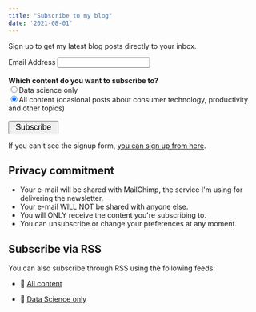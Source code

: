 ```yaml
---
title: "Subscribe to my blog"
date: '2021-08-01'
---
```


Sign up to get my latest blog posts directly to your inbox.

<!-- Begin Mailchimp Signup Form -->

<div id="mc_embed_signup">

<form action="https://outlook.us5.list-manage.com/subscribe/post?u=88de9b935b8985cfde91ed5fa&amp;id=190d593590" method="post" id="mc-embedded-subscribe-form" name="mc-embedded-subscribe-form" class="validate" target="_blank" novalidate>
    <div id="mc_embed_signup_scroll">
    
<div class="mc-field-group">
    <label for="mce-EMAIL">Email Address </label>
    <input type="email" value="" name="EMAIL" class="required email" id="mce-EMAIL">
</div>
<br>

<div class="mc-field-group input-group">
    <strong>Which content do you want to subscribe to?</strong>
    <br><input type="radio" value="1" name="group[30037]" id="mce-group[30037]-30037-0"><label for="mce-group[30037]-30037-0">Data science only</label>
<br><input type="radio" value="2" name="group[30037]" id="mce-group[30037]-30037-1" checked><label for="mce-group[30037]-30037-1">All content (ocasional posts about consumer technology, productivity and other topics)</label>
</div></br>
    <div id="mce-responses" class="clear">
        <div class="response" id="mce-error-response" style="display:none"></div>
        <div class="response" id="mce-success-response" style="display:none"></div>
        <!-- real people should not fill this in and expect good things - do not remove this or risk form bot signups-->
    <div style="position: absolute; left: -5000px;" aria-hidden="true"><input type="text" name="b_88de9b935b8985cfde91ed5fa_190d593590" tabindex="-1" value=""></div>
<div class="clear"><input type="submit" value="Subscribe" name="subscribe" id="mc-embedded-subscribe" style="height:27px; width:100px; font-size:16px"></div>
    </div>
</form>

</div>

<!--End mc_embed_signup-->

If you can't see the signup form, [you can sign up from here](https://franciscoyira.us5.list-manage.com/subscribe?u=88de9b935b8985cfde91ed5fa&id=190d593590).

## Privacy commitment

-   Your e-mail will be shared with MailChimp, the service I'm using for delivering the newsletter.
-   Your e-mail WILL NOT be shared with anyone else.
-   You will ONLY receive the content you're subscribing to.
-   You can unsubscribe or change your preferences at any moment.

## Subscribe via RSS

You can also subscribe through RSS using the following feeds:

-   📰 [All content](https://www.franciscoyira.com/post/index.xml)

-   📰 [Data Science only](https://www.franciscoyira.com/categories/data-science/index.xml)
